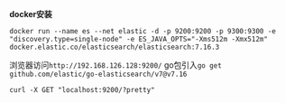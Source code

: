 **docker安装**
```
docker run --name es --net elastic -d -p 9200:9200 -p 9300:9300 -e "discovery.type=single-node" -e ES_JAVA_OPTS="-Xms512m -Xmx512m" docker.elastic.co/elasticsearch/elasticsearch:7.16.3
```
浏览器访问`http://192.168.126.128:9200/`
go包引入`go get github.com/elastic/go-elasticsearch/v7@v7.16`
```
curl -X GET "localhost:9200/?pretty"
```